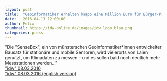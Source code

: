 ```yaml
---
layout: post
title:  "Geoinformatiker erhalten knapp eine Million Euro für Bürger-Projekt „SenseBox“"
date:   2016-04-13 12:00:00
author: Felix
thumbnail: https://idw-online.de/images/idw_logo_blau.png
categories: press
---
```

"Die "SenseBox", ein von münsterschen Geoinformatiker\*innen entwickelter Bausatz für stationäre und mobile Sensoren, wird vielerorts von Laien genutzt, um Klimadaten zu messen – und es sollen bald noch deutlich mehr Messstationen werden..."<br>
<a href="https://idw-online.de/de/news647278" target="_blank">"idw" 08.03.2016</a><br>
<a href="https://idw-online.de/de/news647279" target="_blank">"idw" 08.03.2016 (english version)</a>
